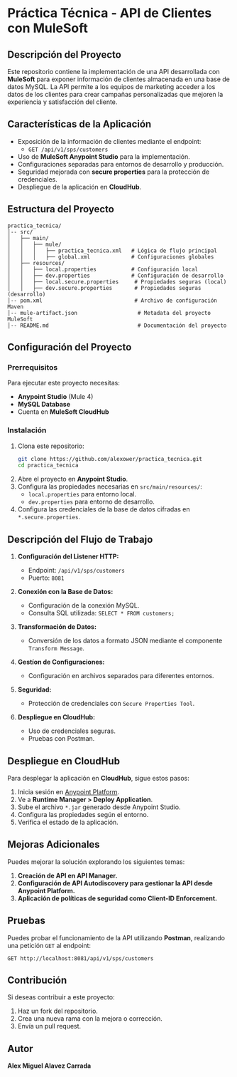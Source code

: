 # Práctica Técnica - API de Clientes con MuleSoft

## Descripción del Proyecto
Este repositorio contiene la implementación de una API desarrollada con **MuleSoft** para exponer información de clientes almacenada en una base de datos MySQL. La API permite a los equipos de marketing acceder a los datos de los clientes para crear campañas personalizadas que mejoren la experiencia y satisfacción del cliente.

## Características de la Aplicación
- Exposición de la información de clientes mediante el endpoint:
  - `GET /api/v1/sps/customers`
- Uso de **MuleSoft Anypoint Studio** para la implementación.
- Configuraciones separadas para entornos de desarrollo y producción.
- Seguridad mejorada con **secure properties** para la protección de credenciales.
- Despliegue de la aplicación en **CloudHub**.

## Estructura del Proyecto
```
practica_tecnica/
│-- src/
│   ├── main/
│   │   ├── mule/
│   │   │   ├── practica_tecnica.xml   # Lógica de flujo principal
│   │   │   ├── global.xml             # Configuraciones globales
│   ├── resources/
│   │   ├── local.properties           # Configuración local
│   │   ├── dev.properties             # Configuración de desarrollo
│   │   ├── local.secure.properties     # Propiedades seguras (local)
│   │   ├── dev.secure.properties       # Propiedades seguras (desarrollo)
│-- pom.xml                             # Archivo de configuración Maven
│-- mule-artifact.json                   # Metadata del proyecto MuleSoft
│-- README.md                            # Documentación del proyecto
```

## Configuración del Proyecto

### Prerrequisitos
Para ejecutar este proyecto necesitas:
- **Anypoint Studio** (Mule 4)
- **MySQL Database**
- Cuenta en **MuleSoft CloudHub**

### Instalación
1. Clona este repositorio:
   ```bash
   git clone https://github.com/alexower/practica_tecnica.git
   cd practica_tecnica
   ```
2. Abre el proyecto en **Anypoint Studio**.
3. Configura las propiedades necesarias en `src/main/resources/`:
   - `local.properties` para entorno local.
   - `dev.properties` para entorno de desarrollo.
4. Configura las credenciales de la base de datos cifradas en `*.secure.properties`.

## Descripción del Flujo de Trabajo

1. **Configuración del Listener HTTP:**
   - Endpoint: `/api/v1/sps/customers`
   - Puerto: `8081`

2. **Conexión con la Base de Datos:**
   - Configuración de la conexión MySQL.
   - Consulta SQL utilizada: `SELECT * FROM customers;`

3. **Transformación de Datos:**
   - Conversión de los datos a formato JSON mediante el componente `Transform Message`.

4. **Gestíon de Configuraciones:**
   - Configuración en archivos separados para diferentes entornos.

5. **Seguridad:**
   - Protección de credenciales con `Secure Properties Tool`.

6. **Despliegue en CloudHub:**
   - Uso de credenciales seguras.
   - Pruebas con Postman.

## Despliegue en CloudHub
Para desplegar la aplicación en **CloudHub**, sigue estos pasos:

1. Inicia sesión en [Anypoint Platform](https://anypoint.mulesoft.com/).
2. Ve a **Runtime Manager > Deploy Application**.
3. Sube el archivo `*.jar` generado desde Anypoint Studio.
4. Configura las propiedades según el entorno.
5. Verifica el estado de la aplicación.

## Mejoras Adicionales
Puedes mejorar la solución explorando los siguientes temas:

1. **Creación de API en API Manager.**
2. **Configuración de API Autodiscovery para gestionar la API desde Anypoint Platform.**
3. **Aplicación de políticas de seguridad como Client-ID Enforcement.**

## Pruebas
Puedes probar el funcionamiento de la API utilizando **Postman**, realizando una petición `GET` al endpoint:
```http
GET http://localhost:8081/api/v1/sps/customers
```

## Contribución
Si deseas contribuir a este proyecto:

1. Haz un fork del repositorio.
2. Crea una nueva rama con la mejora o corrección.
3. Envía un pull request.

## Autor
**Alex Miguel Alavez Carrada**


